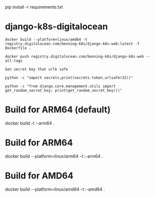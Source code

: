 pip install -r requirements.txt

# django-k8s-digitalocean

```
docker build --platform=linux/amd64 -t registry.digitalocean.com/benning-k8s/django-k8s-web:latest -f Dockerfile .

docker push registry.digitalocean.com/benning-k8s/django-k8s-web --all-tags
```

```
Gen secret key that urlk safe

python -c "import secrets;print(secrets.token_urlsafe(32))"

python -c "from django.core.management.utils import get_random_secret_key; print(get_random_secret_key())"

```

# Build for ARM64 (default)

docker build -t <image-name>:<version>-arm64 .

# Build for ARM64

docker build --platform=linux/arm64 -t <image-name>:<version>-arm64 .

# Build for AMD64

docker build --platform=linux/amd64 -t <image-name>:<version>-amd64 .
